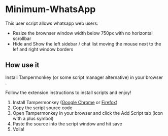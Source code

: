 # Minimum-WhatsApp

This user script allows whatsapp web users:
- Resize the brownser window width below 750px with no horizontal scrollbar 
- Hide and Show the left sidebar / chat list moving the mouse next to the lef and right window borders

## How use it

Install Tampermonkey (or some script manager alternative) in your browser .

Follow the extension instructions to install scripts and enjoy!

1. Install Tampermonkey ([Google Chrome](https://chromewebstore.google.com/detail/tampermonkey/dhdgffkkebhmkfjojejmpbldmpobfkfo) or [Firefox](https://addons.mozilla.org/pt-BR/firefox/addon/tampermonkey/))
2. Copy the script source code
3. Open Tampermonkey in your browser and click the Add Script tab (icon with a plus symbol)
4. Paste the source into the script window and hit save
5. Voila!
